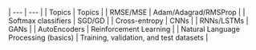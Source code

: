 | --- | --- |
| Topics  | Topics |
| RMSE/MSE |  Adam/Adagrad/RMSProp  |
| Softmax classifiers |  SGD/GD  |
| Cross-entropy | CNNs |
| RNNs/LSTMs | GANs |
| AutoEncoders | Reinforcement Learning |
| Natural Language Processing (basics) | Training, validation, and test datasets |


